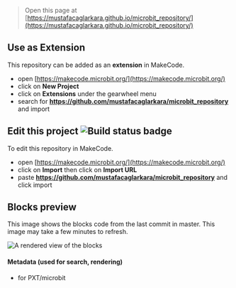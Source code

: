 
> Open this page at [https://mustafacaglarkara.github.io/microbit_repository/](https://mustafacaglarkara.github.io/microbit_repository/)

## Use as Extension

This repository can be added as an **extension** in MakeCode.

* open [https://makecode.microbit.org/](https://makecode.microbit.org/)
* click on **New Project**
* click on **Extensions** under the gearwheel menu
* search for **https://github.com/mustafacaglarkara/microbit_repository** and import

## Edit this project ![Build status badge](https://github.com/mustafacaglarkara/microbit_repository/workflows/MakeCode/badge.svg)

To edit this repository in MakeCode.

* open [https://makecode.microbit.org/](https://makecode.microbit.org/)
* click on **Import** then click on **Import URL**
* paste **https://github.com/mustafacaglarkara/microbit_repository** and click import

## Blocks preview

This image shows the blocks code from the last commit in master.
This image may take a few minutes to refresh.

![A rendered view of the blocks](https://github.com/mustafacaglarkara/microbit_repository/raw/master/.github/makecode/blocks.png)

#### Metadata (used for search, rendering)

* for PXT/microbit
<script src="https://makecode.com/gh-pages-embed.js"></script><script>makeCodeRender("{{ site.makecode.home_url }}", "{{ site.github.owner_name }}/{{ site.github.repository_name }}");</script>
